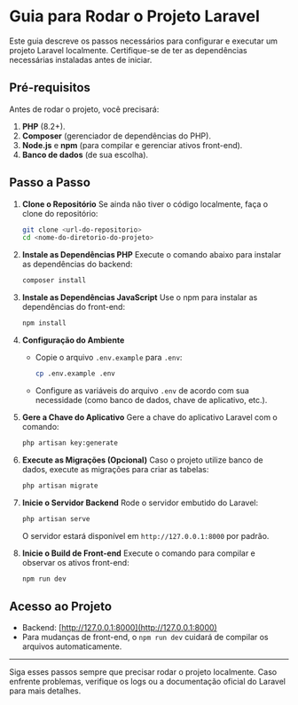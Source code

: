# Guia para Rodar o Projeto Laravel

Este guia descreve os passos necessários para configurar e executar um projeto Laravel localmente. Certifique-se de ter as dependências necessárias instaladas antes de iniciar.

## Pré-requisitos

Antes de rodar o projeto, você precisará:

1. **PHP** (8.2+).  
2. **Composer** (gerenciador de dependências do PHP).  
3. **Node.js** e **npm** (para compilar e gerenciar ativos front-end).  
4. **Banco de dados** (de sua escolha).

## Passo a Passo

1. **Clone o Repositório**
   Se ainda não tiver o código localmente, faça o clone do repositório:
   ```bash
   git clone <url-do-repositorio>
   cd <nome-do-diretorio-do-projeto>
   ```

2. **Instale as Dependências PHP**
   Execute o comando abaixo para instalar as dependências do backend:
   ```bash
   composer install
   ```

3. **Instale as Dependências JavaScript**
   Use o npm para instalar as dependências do front-end:
   ```bash
   npm install
   ```

4. **Configuração do Ambiente**
   - Copie o arquivo `.env.example` para `.env`:
     ```bash
     cp .env.example .env
     ```
   - Configure as variáveis do arquivo `.env` de acordo com sua necessidade (como banco de dados, chave de aplicativo, etc.).

5. **Gere a Chave do Aplicativo**
   Gere a chave do aplicativo Laravel com o comando:
   ```bash
   php artisan key:generate
   ```

6. **Execute as Migrações (Opcional)**
   Caso o projeto utilize banco de dados, execute as migrações para criar as tabelas:
   ```bash
   php artisan migrate
   ```

7. **Inicie o Servidor Backend**
   Rode o servidor embutido do Laravel:
   ```bash
   php artisan serve
   ```
   O servidor estará disponível em `http://127.0.0.1:8000` por padrão.

8. **Inicie o Build de Front-end**
   Execute o comando para compilar e observar os ativos front-end:
   ```bash
   npm run dev
   ```

## Acesso ao Projeto

- Backend: [http://127.0.0.1:8000](http://127.0.0.1:8000)
- Para mudanças de front-end, o `npm run dev` cuidará de compilar os arquivos automaticamente.

---

Siga esses passos sempre que precisar rodar o projeto localmente. Caso enfrente problemas, verifique os logs ou a documentação oficial do Laravel para mais detalhes.
